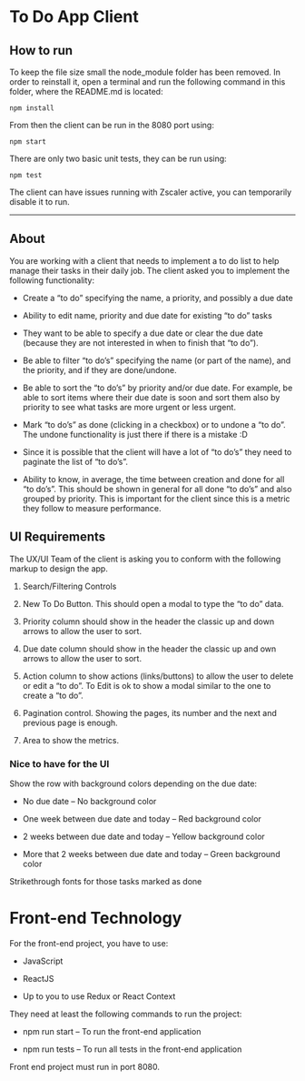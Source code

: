 # To Do App Client

## How to run

To keep the file size small the node_module folder has been removed. In order to reinstall it, open a terminal and run the following command in this folder, where the README.md is located:

```
npm install
```

From then the client can be run in the 8080 port using:

```
npm start
```

There are only two basic unit tests, they can be run using:

```
npm test
```

The client can have issues running with Zscaler active, you can temporarily disable it to run.

---

## About <a name="about"></a>

You are working with a client that needs to implement a to do list to help manage their tasks in their daily job. The client asked you to implement the following functionality:

- Create a “to do” specifying the name, a priority, and possibly a due date

- Ability to edit name, priority and due date for existing “to do” tasks

- They want to be able to specify a due date or clear the due date (because they are not interested in when to finish that “to do”).

- Be able to filter “to do’s” specifying the name (or part of the name), and the priority, and if they are done/undone.

- Be able to sort the “to do’s” by priority and/or due date. For example, be able to sort items where their due date is soon and sort them also by priority to see what tasks are more urgent or less urgent.

- Mark “to do’s” as done (clicking in a checkbox) or to undone a “to do”. The undone functionality is just there if there is a mistake :D

- Since it is possible that the client will have a lot of “to do’s” they need to paginate the list of “to do’s”.

- Ability to know, in average, the time between creation and done for all “to do’s”. This should be shown in general for all done “to do’s” and also grouped by priority. This is important for the client since this is a metric they follow to measure performance.

## UI Requirements

The UX/UI Team of the client is asking you to conform with the following markup to design the app.

1. Search/Filtering Controls

2. New To Do Button. This should open a modal to type the “to do” data.

3. Priority column should show in the header the classic up and down arrows to allow the user to sort.

4. Due date column should show in the header the classic up and own arrows to allow the user to sort.

5. Action column to show actions (links/buttons) to allow the user to delete or edit a “to do”. To Edit is ok to show a modal similar to the one to create a “to do”.

6. Pagination control. Showing the pages, its number and the next and previous page is enough.

7. Area to show the metrics.

### Nice to have for the UI

Show the row with background colors depending on the due date:

- No due date – No background color

- One week between due date and today – Red background color

- 2 weeks between due date and today – Yellow background color

- More that 2 weeks between due date and today – Green background color

Strikethrough fonts for those tasks marked as done

# Front-end Technology

For the front-end project, you have to use:

- JavaScript

- ReactJS

- Up to you to use Redux or React Context

They need at least the following commands to run the project:

- npm run start – To run the front-end application

- npm run tests – To run all tests in the front-end application

Front end project must run in port 8080.
